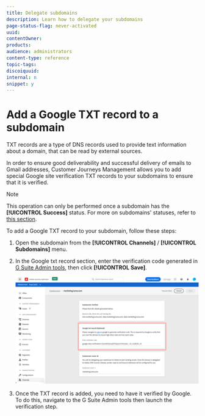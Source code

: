 ```yaml
---
title: Delegate subdomains
description: Learn how to delegate your subdomains
page-status-flag: never-activated
uuid: 
contentOwner:
products:
audience: administrators
content-type: reference
topic-tags: 
discoiquuid:
internal: n
snippet: y
---
```


# Add a Google TXT record to a subdomain

TXT records are a type of DNS records used to provide text information about a domain, that can be read by external sources.

In order to ensure good deliverability and successful delivery of emails to Gmail addresses, Customer Journeys Management allows you to add special Google site verification TXT records to your subdomains to ensure that it is verified.

>[!NOTE]
>
> This operation can only be performed once a subdomain has the **[!UICONTROL Success]** status. For more on subdomains' statuses, refer to [this section](access-subdomains.md).

To add a Google TXT record to your subdomain, follow these steps:

1. Open the subdomain from the **[!UICONTROL Channels]** / **[!UICONTROL Subdomains]** menu.

1. In the Google txt record section, enter the verification code generated in [G Suite Admin tools](https://support.google.com/a/answer/183895), then click **[!UICONTROL Save]**.

    ![](../assets/subdomain-google-txt.png)
    
1. Once the TXT record is added, you need to have it verified by Google. To do this, navigate to the G Suite Admin tools then launch the verification step.
